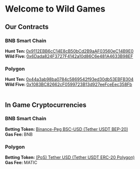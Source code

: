<h1>Welcome to Wild Games</h1>
<h2>Our Contracts</h2>
<h3>BNB Smart Chain</h3>
<b>Hunt Ten: </b><a href="https://bscscan.com/address/0x9112EBB6cC14E8cB50bCd2B9aAF03560eC14B9E0">0x9112EBB6cC14E8cB50bCd2B9aAF03560eC14B9E0</a><br>
<b>Wild Five: </b><a href="https://bscscan.com/address/0x6Dada824F3727F4142a10d86C6e481A4633B98EF">0x6Dada824F3727F4142a10d86C6e481A4633B98EF</a>
<h3>Polygon</h3>
<b>Hunt Ten: </b><a href="https://polygonscan.com/address/0x44a3ab98ba0784c5869542f93ed30db53EBFB304">0x44a3ab98ba0784c5869542f93ed30db53EBFB304</a><br>
<b>Wild Five: </b><a href="https://polygonscan.com/address/0x1083BC82662cF0599723B13d927eeFceEec358Fb">0x1083BC82662cF0599723B13d927eeFceEec358Fb</a>
<br><br>
<h2>In Game Cryptocurrencies</h2>
<h3>BNB Smart Chain</h3>
<b>Betting Token: </b><a href="https://bscscan.com/token/0x55d398326f99059fF775485246999027B3197955">Binance-Peg BSC-USD (Tether USDT BEP-20)</a><br>
<b>Gas Fee: </b>BNB
<h3>Polygon</h3>
<b>Betting Token: </b><a href="https://polygonscan.com/token/0xc2132d05d31c914a87c6611c10748aeb04b58e8f">(PoS) Tether USD (Tether USDT ERC-20 Polygon)</a><br>
<b>Gas Fee: </b>MATIC
